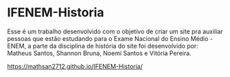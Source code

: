 # IFENEM-Historia

Esse é um trabalho desenvolvido com o objetivo de criar um site pra auxiliar pessoas que estão estudando para o Exame Nacional do Ensino Médio - ENEM, a parte da disciplina de história do site foi desenvolvido por: Matheus Santos, Shannon Bruna, Noemí Santos e Vitória Pereira.

https://mathsan2712.github.io/IFENEM-Historia/

